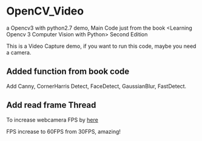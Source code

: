 # OpenCV_Video

a Opencv3 with python2.7 demo, Main Code just from the book <Learning Opencv 3 Computer Vision with Python> Second Edition

This is a Video Capture demo, if you want to run this code, maybe you need a camera.

## Added function from book code
Add Canny, CornerHarris Detect,  FaceDetect, GaussianBlur, FastDetect.

## Add read frame Thread
To increase webcamera FPS by [here](http://www.pyimagesearch.com/2015/12/21/increasing-webcam-fps-with-python-and-opencv/) 

FPS increase to 60FPS from 30FPS, amazing!
